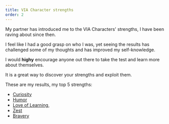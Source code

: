 ```yaml
---
title: VIA Character strengths
order: 2
---
```


My partner has introduced me to the VIA Characters' strengths, I have been raving about since then.

I feel like I had a good grasp on who I was, yet seeing the results has challenged some of my thoughts and has improved my self-knowledge.

I would **highy** encourage anyone out there to take the test and learn more about themselves.

It is a great way to discover your strengths and exploit them.

These are my results, my top 5 strengths:

- [Curiosity]("https://www.viacharacter.org/character-strengths/curiosity")
- [Humor]("https://www.viacharacter.org/character-strengths/humor")
- [Love of Learning]("https://www.viacharacter.org/character-strengths/love-of-learning"),
- [Zest]("https://www.viacharacter.org/character-strengths/zest")
- [Bravery]("https://www.viacharacter.org/character-strengths/bravery")
